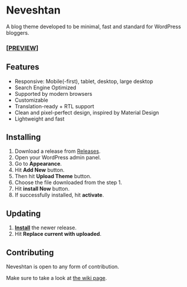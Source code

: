 # Neveshtan
A blog theme developed to be minimal, fast and standard for WordPress bloggers.


### [[**PREVIEW**]](https://eaoui.github.io/neveshtanpreview)


## Features
* Responsive: Mobile(-first), tablet, desktop, large desktop
* Search Engine Optimized
* Supported by modern browsers
* Customizable
* Translation-ready + RTL support
* Clean and pixel-perfect design, inspired by Material Design
* Lightweight and fast

## Installing
1. Download a release from [Releases](https://github.com/eaoui/Neveshtan/releases).
2. Open your WordPress admin panel.
3. Go to **Appearance**.
4. Hit **Add New** button.
5. Then hit **Upload Theme** button.
6. Choose the file downloaded from the step 1.
7. Hit **install Now** button.
8. If successfully installed, hit **activate**.

## Updating
1. **[Install](#installing)** the newer release.
2. Hit **Replace current with uploaded**.

## Contributing

Neveshtan is open to any form of contribution.

Make sure to take a look at [the wiki page](https://github.com/eaoui/Neveshtan/wiki).
